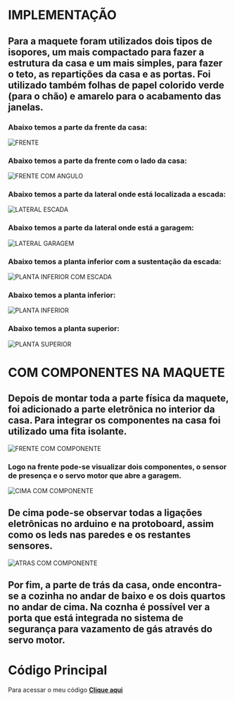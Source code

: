 # IMPLEMENTAÇÃO 
## Para a maquete foram utilizados dois tipos de isopores, um mais compactado para fazer a estrutura da casa e um mais simples, para fazer o teto, as repartições da casa e as portas. Foi utilizado também folhas de papel colorido verde (para o chão) e amarelo para o acabamento das janelas.
### Abaixo temos a parte da frente da casa:
![FRENTE](https://github.com/ElisaAnes/Projeto-Domotica/blob/main/frente.jpeg)
  <br />
  ### Abaixo temos a parte da frente com o lado da casa:
![FRENTE COM ANGULO]( https://github.com/ElisaAnes/Projeto-Domotica/blob/main/frontal%20com%20angulo.jpeg)
  <br />
  ### Abaixo temos a parte da lateral onde está localizada a escada:
  ![LATERAL ESCADA](https://github.com/ElisaAnes/Projeto-Domotica/blob/main/lateral%20escada.jpeg)
  <br />
  ### Abaixo temos a parte da lateral onde está a garagem:
  ![LATERAL GARAGEM](https://github.com/ElisaAnes/Projeto-Domotica/blob/main/lateral%20gragem.jpeg)
  <br />
  ### Abaixo temos a planta inferior com a sustentação da escada:
  ![PLANTA INFERIOR COM ESCADA](https://github.com/ElisaAnes/Projeto-Domotica/blob/main/planta%20inferior%20c%20escada.jpeg)
  <br />
  ### Abaixo temos a planta inferior:
  ![PLANTA INFERIOR](https://github.com/ElisaAnes/Projeto-Domotica/blob/main/planta%20inferior.jpeg)
  <br />
  ### Abaixo temos a planta superior:
  ![PLANTA SUPERIOR](https://github.com/ElisaAnes/Projeto-Domotica/blob/main/planta%20superior.jpeg)
  <br />
  # COM COMPONENTES NA MAQUETE
  ## Depois de montar toda a parte física da maquete, foi adicionado a parte eletrônica no interior da casa. Para integrar os componentes na casa foi utilizado uma fita isolante.
  ![FRENTE COM COMPONENTE](https://github.com/ElisaAnes/Projeto-Domotica/blob/main/FRENTE%20COM%20COMPONENTES.jpeg)
  <br />
  ### Logo na frente pode-se visualizar dois componentes, o sensor de presença e o servo motor que abre a garagem.
  ![CIMA COM COMPONENTE](https://github.com/ElisaAnes/Projeto-Domotica/blob/main/DE%20CIMA%20COM%20COMPONENTES.jpeg)
  <br />
  ## De cima pode-se observar todas a ligações eletrônicas no arduino e na protoboard, assim como os leds nas paredes e os restantes sensores.
  ![ATRAS COM COMPONENTE](https://github.com/ElisaAnes/Projeto-Domotica/blob/main/PARTE%20DE%20TRAS%20COM%20COMPONENTES.jpeg)
  <br />
  ## Por fim, a parte de trás da casa, onde encontra-se a cozinha no andar de baixo e os dois quartos no andar de cima. Na coznha é possível ver a porta que está integrada no sistema de segurança para vazamento de gás através do servo motor.
  
  # Código Principal

Para acessar o meu código [**Clique aqui**](https://github.com/ElisaAnes/Projeto-Domotica/blob/main/codigo_final.ino)
